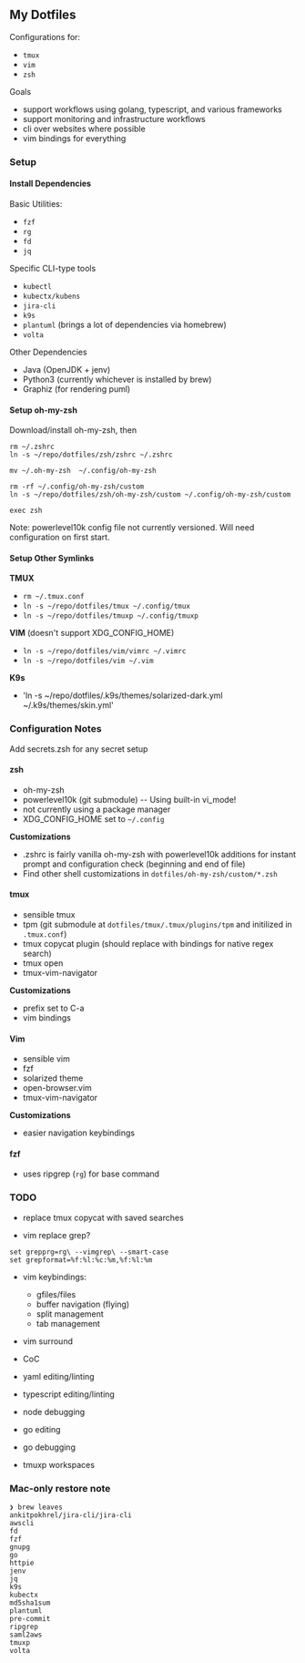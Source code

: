 ## My Dotfiles

Configurations for:

* `tmux`
* `vim`
* `zsh`

Goals
* support workflows using golang, typescript, and various frameworks
* support monitoring and infrastructure workflows
* cli over websites where possible
* vim bindings for everything

### Setup

#### Install Dependencies

Basic Utilities:
* `fzf`
* `rg`
* `fd`
* `jq`

Specific CLI-type tools
* `kubectl`
* `kubectx/kubens`
* `jira-cli`
* `k9s`
* `plantuml` (brings a lot of dependencies via homebrew)
* `volta`

Other Dependencies
- Java (OpenJDK + jenv)
- Python3 (currently whichever is installed by brew)
- Graphiz (for rendering puml)

#### Setup oh-my-zsh

Download/install oh-my-zsh, then

```
rm ~/.zshrc
ln -s ~/repo/dotfiles/zsh/zshrc ~/.zshrc

mv ~/.oh-my-zsh  ~/.config/oh-my-zsh

rm -rf ~/.config/oh-my-zsh/custom
ln -s ~/repo/dotfiles/zsh/oh-my-zsh/custom ~/.config/oh-my-zsh/custom

exec zsh
```

Note: powerlevel10k config file not currently versioned. Will need configuration on first start.

#### Setup Other Symlinks

**TMUX**
* `rm ~/.tmux.conf`
* `ln -s ~/repo/dotfiles/tmux ~/.config/tmux`
* `ln -s ~/repo/dotfiles/tmuxp ~/.config/tmuxp`

**VIM** (doesn't support XDG_CONFIG_HOME)
* `ln -s ~/repo/dotfiles/vim/vimrc ~/.vimrc`
* `ln -s ~/repo/dotfiles/vim ~/.vim`

**K9s**
* 'ln -s ~/repo/dotfiles/.k9s/themes/solarized-dark.yml ~/.k9s/themes/skin.yml'

### Configuration Notes

Add secrets.zsh for any secret setup

#### zsh

* oh-my-zsh
* powerlevel10k (git submodule) -- Using built-in vi_mode!
* not currently using a package manager
* XDG_CONFIG_HOME set to `~/.config`

**Customizations**
- .zshrc is fairly vanilla oh-my-zsh with powerlevel10k additions for instant prompt and configuration check (beginning and end of file)
- Find other shell customizations in `dotfiles/oh-my-zsh/custom/*.zsh`

#### tmux

* sensible tmux
* tpm (git submodule at `dotfiles/tmux/.tmux/plugins/tpm` and initilized in `.tmux.conf`)
* tmux copycat plugin (should replace with bindings for native regex search)
* tmux open
* tmux-vim-navigator

**Customizations**
- prefix set to C-a
- vim bindings

#### Vim

* sensible vim
* fzf
* solarized theme
* open-browser.vim
* tmux-vim-navigator

**Customizations**
- easier navigation keybindings

#### fzf

- uses ripgrep (`rg`) for base command

### TODO

- replace tmux copycat with saved searches

- vim replace grep?
```
set grepprg=rg\ --vimgrep\ --smart-case
set grepformat=%f:%l:%c:%m,%f:%l:%m
```

- vim keybindings:
  - gfiles/files
  - buffer navigation (flying)
  - split management
  - tab management

- vim surround

- CoC
- yaml editing/linting
- typescript editing/linting
- node debugging
- go editing
- go debugging

- tmuxp workspaces

### Mac-only restore note

```
❯ brew leaves
ankitpokhrel/jira-cli/jira-cli
awscli
fd
fzf
gnupg
go
httpie
jenv
jq
k9s
kubectx
md5sha1sum
plantuml
pre-commit
ripgrep
saml2aws
tmuxp
volta
```

